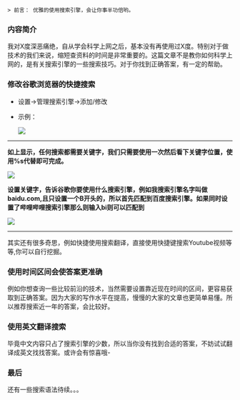     > 前言： 优雅的使用搜索引擎，会让你事半功倍哟。

### 内容简介

我对X度深恶痛绝，自从学会科学上网之后，基本没有再使用过X度。特别对于做技术的我们来说，缩短查资料的时间是非常重要的。这篇文章不是教你如何科学上网的，是有关搜索引擎的一些搜索技巧。对于你找到正确答案，有一定的帮助。

### 修改谷歌浏览器的快捷搜索

- 设置->管理搜索引擎->添加/修改

- 示例：

  ![](https://i.bmp.ovh/imgs/2019/05/83dea34ea12c1c9f.png)

------

**如上显示，任何搜索都需要关键字，我们只需要使用一次然后看下关键字位置，使用%s代替即可完成。**

![](https://i.bmp.ovh/imgs/2019/05/e1c75ba8eb2cc708.png)

**设置关键字，告诉谷歌你要使用什么搜索引擎，例如我搜索引擎名字叫做baidu.com,且只设置一个B开头的，所以首先匹配到百度搜索引擎。如果同时设置了哔哩哔哩搜索引擎那么则输入bi则可以匹配到**

![](https://i.bmp.ovh/imgs/2019/05/53885713ac185b36.png)

------

其实还有很多奇思，例如快捷使用搜索翻译，直接使用快捷键搜索Youtube视频等等,你可以自行挖掘。

### 使用时间区间会使答案更准确

例如你想查询一些比较前沿的技术，当然需要设置靠近现在时间的区间，更容易获取到正确答案。因为大家的写作水平在提高，慢慢的大家的文章也更简单易懂。所以推荐搜索近一年的答案，会比较好。

### 使用英文翻译搜索

毕竟中文内容只占了搜索引擎的少数，所以当你没有找到合适的答案，不妨试试翻译成英文找找答案。或许会有惊喜哦-

### 最后

还有一些搜索语法待续。。。